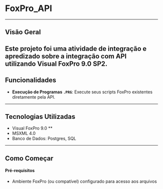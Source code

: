# FoxPro_API
---
## Visão Geral
Este projeto foi uma atividade de integração e apredizado sobre a integração com API utilizando Visual FoxPro 9.0 SP2.
---
## Funcionalidades
* **Execução de Programas `.PRG`**: Execute seus scripts FoxPro existentes diretamente pela API.
---
## Tecnologias Utilizadas

* Visual FoxPro 9.0 **
* MSXML 4.0 
* Banco de Dados: Postgres, SQL

---
## Como Começar
#### Pré-requisitos
* Ambiente FoxPro (ou compatível) configurado para acesso aos arquivos

